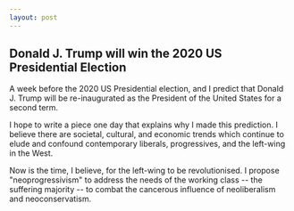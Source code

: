 ```yaml
---
layout: post
---
```


## Donald J. Trump will win the 2020 US Presidential Election

A week before the 2020 US Presidential election, and I predict that Donald J. Trump will be re-inaugurated as the President of the United States for a second term.

I hope to write a piece one day that explains why I made this prediction. I believe there are societal, cultural, and economic trends which continue to elude and confound contemporary liberals, progressives, and the left-wing in the West.

Now is the time, I believe, for the left-wing to be revolutionised. I propose "neoprogressivism" to address the needs of the working class -- the suffering majority -- to combat the cancerous influence of neoliberalism and neoconservatism.
